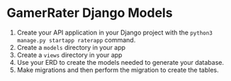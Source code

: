# GamerRater Django Models

1. Create your API application in your Django project with the `python3 manage.py startapp raterapp` command.
1. Create a `models` directory in your app
1. Create a `views` directory in your app
1. Use your ERD to create the models needed to generate your database.
1. Make migrations and then perform the migration to create the tables.
